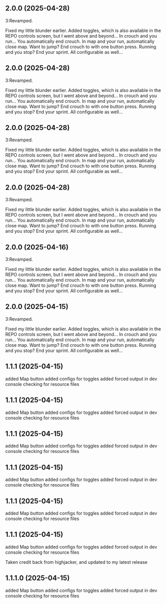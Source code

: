 ## 2.0.0 (2025-04-28)
3:Revamped.

Fixed my little blunder earlier.
Added toggles, which is also available in the REPO controls screen, but I went above and beyond...
In crouch and you run... You automatically end crouch.
In map and your run, automatically close map.
Want to jump? End crouch to with one button press.
Running and you stop? End your sprint.
All configurable as well...

## 2.0.0 (2025-04-28)
3:Revamped.

Fixed my little blunder earlier.
Added toggles, which is also available in the REPO controls screen, but I went above and beyond...
In crouch and you run... You automatically end crouch.
In map and your run, automatically close map.
Want to jump? End crouch to with one button press.
Running and you stop? End your sprint.
All configurable as well...

## 2.0.0 (2025-04-28)
3:Revamped.

Fixed my little blunder earlier.
Added toggles, which is also available in the REPO controls screen, but I went above and beyond...
In crouch and you run... You automatically end crouch.
In map and your run, automatically close map.
Want to jump? End crouch to with one button press.
Running and you stop? End your sprint.
All configurable as well...

## 2.0.0 (2025-04-28)
3:Revamped.

Fixed my little blunder earlier.
Added toggles, which is also available in the REPO controls screen, but I went above and beyond...
In crouch and you run... You automatically end crouch.
In map and your run, automatically close map.
Want to jump? End crouch to with one button press.
Running and you stop? End your sprint.
All configurable as well...

## 2.0.0 (2025-04-16)
3:Revamped.

Fixed my little blunder earlier.
Added toggles, which is also available in the REPO controls screen, but I went above and beyond...
In crouch and you run... You automatically end crouch.
In map and your run, automatically close map.
Want to jump? End crouch to with one button press.
Running and you stop? End your sprint.
All configurable as well...

## 2.0.0 (2025-04-15)
3:Revamped.

Fixed my little blunder earlier.
Added toggles, which is also available in the REPO controls screen, but I went above and beyond...
In crouch and you run... You automatically end crouch.
In map and your run, automatically close map.
Want to jump? End crouch to with one button press.
Running and you stop? End your sprint.
All configurable as well...

## 1.1.1 (2025-04-15)
added Map button
added configs for toggles
added forced output in dev console checking for resource files

## 1.1.1 (2025-04-15)
added Map button
added configs for toggles
added forced output in dev console checking for resource files

## 1.1.1 (2025-04-15)
added Map button
added configs for toggles
added forced output in dev console checking for resource files

## 1.1.1 (2025-04-15)
added Map button
added configs for toggles
added forced output in dev console checking for resource files

## 1.1.1 (2025-04-15)
added Map button
added configs for toggles
added forced output in dev console checking for resource files

## 1.1.1 (2025-04-15)
added Map button
added configs for toggles
added forced output in dev console checking for resource files

Taken credit back from highjacker, and updated to my latest release
## 1.1.1.0 (2025-04-15)
added Map button
added configs for toggles
added forced output in dev console checking for resource files

